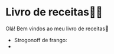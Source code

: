 # Livro de receitas:man_cook:

Olá! Bem vindos ao meu livro de receitas:wave:

- Strogonoff de frango:
- 
